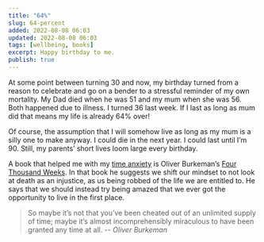 ```yaml
---
title: "64%"
slug: 64-percent
added: 2022-08-08 06:03
updated: 2022-08-08 06:03
tags: [wellbeing, books]
excerpt: Happy birthday to me.
publish: true
---
```


At some point between turning 30 and now, my birthday turned from a reason to celebrate and go on a bender to a stressful reminder of my own mortality. My Dad died when he was 51 and my mum when she was 56. Both happened due to illness. I turned 36 last week. If I last as long as mum did that means my life is already 64% over! 

Of course, the assumption that I will somehow live as long as my mum is a silly one to make anyway. I could die in the next year. I could last until I’m 90. Still, my parents’ short lives loom large every birthday.

A book that helped me with my [time anxiety](https://nesslabs.com/time-anxiety) is Oliver Burkeman’s [Four Thousand Weeks](https://www.goodreads.com/book/show/54785515-four-thousand-weeks). In that book he suggests we shift our mindset to not look at death as an injustice, as us being robbed of the life we are entitled to. He says that we should instead try being amazed that we ever got the opportunity to live in the first place. 

> So maybe it’s not that you’ve been cheated out of an unlimited supply of time; maybe it’s almost incomprehensibly miraculous to have been granted any time at all. -- <cite>Oliver Burkeman</cite>
